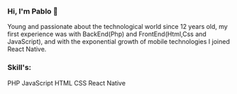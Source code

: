 ### Hi, I'm Pablo 👋

Young and passionate about the technological world since 12 years old, my first experience was with BackEnd(Php) and FrontEnd(Html,Css and JavaScript), and with the exponential growth of mobile technologies I joined React Native.


### Skill's:
PHP
JavaScript
HTML
CSS
React Native

